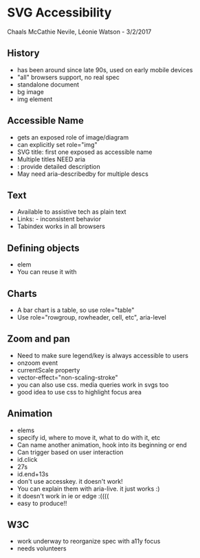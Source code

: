 # SVG Accessibility

Chaals McCathie Nevile, Léonie Watson - 3/2/2017

## History
- has been around since late 90s, used on early mobile devices
- "all" browsers support, no real spec
- standalone document
- bg image
- img element

## Accessible Name
- gets an exposed role of image/diagram
- can explicitly set role="img"
- SVG title: first one exposed as accessible name
- Multiple titles NEED aria
- <desc>: provide detailed description
- May need aria-describedby for multiple descs

## Text
- Available to assistive tech as plain text
- Links: <a xlink:href="#foo"> - inconsistent behavior
- Tabindex works in all browsers

## Defining objects
- <defs> elem
- You can reuse it with <use>

## Charts
- A bar chart is a table, so use role="table"
- Use role="rowgroup, rowheader, cell, etc", aria-level

## Zoom and pan
- Need to make sure legend/key is always accessible to users
- onzoom event
- currentScale property
- vector-effect="non-scaling-stroke"
- you can also use css. media queries work in svgs too
- good idea to use css to highlight focus area

## Animation
- <animate> elems
- specify id, where to move it, what to do with it, etc
- Can name another animation, hook into its beginning or end
- Can trigger based on user interaction
- id.click
- 27s
- id.end+13s
- don't use accesskey. it doesn't work!
- You can explain them with aria-live. it just works :)
- it doesn't work in ie or edge :((((
- easy to produce!!

## W3C
- work underway to reorganize spec with a11y focus
- needs volunteers
